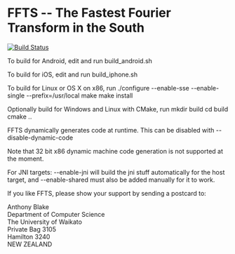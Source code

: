 # FFTS -- The Fastest Fourier Transform in the South

[![Build Status](https://travis-ci.org/pavlus/ffts.svg?branch=master)](https://travis-ci.org/pavlus/ffts)

To build for Android, edit and run build_android.sh

To build for iOS, edit and run build_iphone.sh 

To build for Linux or OS X on x86, run 
  ./configure --enable-sse --enable-single --prefix=/usr/local
  make
  make install

Optionally build for Windows and Linux with CMake, run
  mkdir build
  cd build
  cmake ..
  
FFTS dynamically generates code at runtime. This can be disabled with 
--disable-dynamic-code

Note that 32 bit x86 dynamic machine code generation is not supported at the moment.

For JNI targets: --enable-jni will build the jni stuff automatically for
the host target, and --enable-shared must also be added manually for it to
work.

If you like FFTS, please show your support by sending a postcard to:

Anthony Blake<br>
Department of Computer Science<br>
The University of Waikato<br>
Private Bag 3105<br>
Hamilton 3240<br>
NEW ZEALAND
